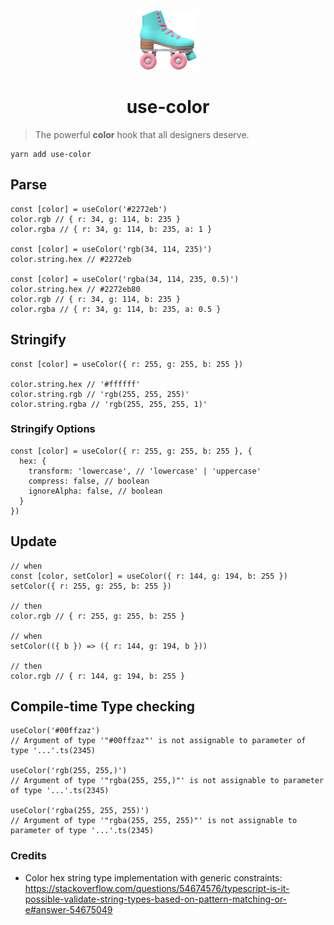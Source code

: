 <p align="center">
  <img alt="roller skate emoji" src="./docs/images/roller-skate-emoji.png" width="96" />
  <h1 align="center">use-color</h1>
</p>

> The powerful **color** hook that all designers deserve.

```
yarn add use-color
```

## Parse
```tsx
const [color] = useColor('#2272eb')
color.rgb // { r: 34, g: 114, b: 235 }
color.rgba // { r: 34, g: 114, b: 235, a: 1 }

const [color] = useColor('rgb(34, 114, 235)')
color.string.hex // #2272eb

const [color] = useColor('rgba(34, 114, 235, 0.5)')
color.string.hex // #2272eb80
color.rgb // { r: 34, g: 114, b: 235 }
color.rgba // { r: 34, g: 114, b: 235, a: 0.5 }
```

## Stringify
```tsx
const [color] = useColor({ r: 255, g: 255, b: 255 })

color.string.hex // '#ffffff'
color.string.rgb // 'rgb(255, 255, 255)'
color.string.rgba // 'rgb(255, 255, 255, 1)'
```

### Stringify Options
```tsx
const [color] = useColor({ r: 255, g: 255, b: 255 }, {
  hex: {
    transform: 'lowercase', // 'lowercase' | 'uppercase'
    compress: false, // boolean
    ignoreAlpha: false, // boolean
  }
})
```

## Update
```tsx
// when
const [color, setColor] = useColor({ r: 144, g: 194, b: 255 })
setColor({ r: 255, g: 255, b: 255 })

// then
color.rgb // { r: 255, g: 255, b: 255 }

// when
setColor(({ b }) => ({ r: 144, g: 194, b }))

// then
color.rgb // { r: 144, g: 194, b: 255 }
```

## Compile-time Type checking
```tsx
useColor('#00ffzaz')
// Argument of type '"#00ffzaz"' is not assignable to parameter of type '...'.ts(2345)

useColor('rgb(255, 255,)')
// Argument of type '"rgba(255, 255,)"' is not assignable to parameter of type '...'.ts(2345)

useColor('rgba(255, 255, 255)')
// Argument of type '"rgba(255, 255, 255)"' is not assignable to parameter of type '...'.ts(2345)
```

### Credits
- Color hex string type implementation with generic constraints: https://stackoverflow.com/questions/54674576/typescript-is-it-possible-validate-string-types-based-on-pattern-matching-or-e#answer-54675049
